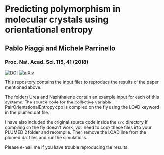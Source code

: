 # Predicting polymorphism in molecular crystals using orientational entropy
## Pablo Piaggi and Michele Parrinello
### Proc. Nat. Acad. Sci. 115, 41 (2018)
[![DOI](http://img.shields.io/badge/DOI-10.1073%2Fpnas.1811056115-blue)](https://doi.org/10.1073/pnas.1811056115)
[![arXiv](http://img.shields.io/badge/arXiv-1806.06006-B31B1B.svg)](https://arxiv.org/abs/1806.06006)

This repository contains the input files to reproduce the results of the paper mentioned above. 

The folders Urea and Naphthalene contain an example input for each of this systems.
The source code for the collective variable PairOrientationalEntropy.cpp is compiled on the fly using the LOAD keyword in the plumed.dat file.

I have also included the original source code inside the  ```src``` directory
If compiling on the fly doesn't work, you need to copy these files into your PLUMED 2 folder and recompile.
Then remove the LOAD line from the plumed.dat files and run the simulations.

Please e-mail me if you have trouble reproducing the results.
